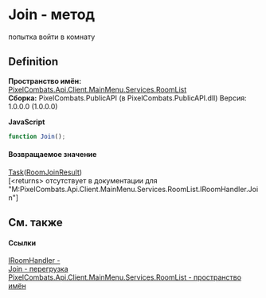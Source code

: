 # Join - метод


попытка войти в комнату



## Definition
**Пространство имён:** <a href="ae7ef404-1be2-4da8-5f79-9ca48b77858c">PixelCombats.Api.Client.MainMenu.Services.RoomList</a>  
**Сборка:** PixelCombats.PublicAPI (в PixelCombats.PublicAPI.dll) Версия: 1.0.0.0 (1.0.0.0)

**JavaScript**
``` JavaScript
function Join();
```



#### Возвращаемое значение
<a href="https://learn.microsoft.com/dotnet/api/system.threading.tasks.task-1" target="_blank" rel="noopener noreferrer">Task</a>(<a href="fd2c5f7d-81bf-5f47-1211-a967d0c23469">RoomJoinResult</a>)  
\[&lt;returns&gt; отсутствует в документации для "M:PixelCombats.Api.Client.MainMenu.Services.RoomList.IRoomHandler.Join"\]

## См. также


#### Ссылки
<a href="0ad6daa6-a233-4ab8-6e7f-28a884e19914">IRoomHandler - </a>  
<a href="5c99f7fa-80ab-f5d9-5bff-bd153e74189f">Join - перегрузка</a>  
<a href="ae7ef404-1be2-4da8-5f79-9ca48b77858c">PixelCombats.Api.Client.MainMenu.Services.RoomList - пространство имён</a>  
